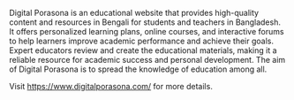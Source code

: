 Digital Porasona is an educational website that provides high-quality content and resources in Bengali for students and teachers in Bangladesh. It offers personalized learning plans, online courses, and interactive forums to help learners improve academic performance and achieve their goals. Expert educators review and create the educational materials, making it a reliable resource for academic success and personal development. The aim of Digital Porasona is to spread the knowledge of education among all.

Visit https://www.digitalporasona.com/ for more details.
